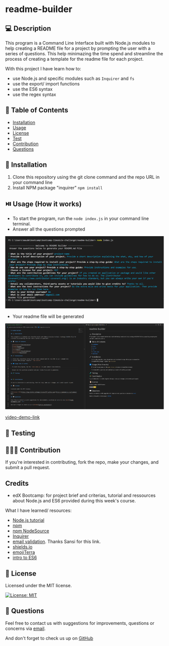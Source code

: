 # readme-builder

## 💻 Description

This program is a Command Line Interface built with Node.js modules to help creating a README file for a project by prompting the user with a series of questions. This help minimazing the time spend  and streamline the process of creating a template for the readme file for each project. <br>


With this project I have learn how to:
- use Node.js and specific modules such as `Inquirer` and `fs`
- use the export/ import functions
- use the ES6 syntax
- use the regex syntax

## 🧾 Table of Contents

- [Installation](#installation)
- [Usage](#usage)
- [License](#license)
- [Test](#test)
- [Contribution](#contribution)
- [Questions](#questions)
    
## 🔧 Installation

1. Clone this repository using the git clone command and the repo URL in your command line
2. Install NPM package "inquirer" `npm install`

## ⏯️ Usage (How it works)

- To start the program, run the `node index.js` in your command line terminal. 
- Answer all the questions prompted

![screenhot command line](./assets/screenshot-command-line.PNG)

- Your readme file will be generated

![screenshot example readme file](./assets/screenshot-read-me-example.PNG)

[video-demo-link](https://drive.google.com/file/d/1aN0SwtXXKLHy2y-3Ro8Xs7-vp9MwHkv2/view)

## 🧪 Testing


## 🧑‍🤝‍🧑 Contribution

If you're interested in contributing, fork the repo, make your changes, and submit a pull request.

## Credits

- edX Bootcamp: for project brief and criterias, tutorial and ressources about Node.js and ES6 provided during this week's course.

What I have learned/ resources:
- [Node.js tutorial](https://www.youtube.com/watch?v=TlB_eWDSMt4)
- [npm](https://docs.npmjs.com/cli/v6/commands/npm-init)
- [npm NodeSource](https://nodesource.com/blog/an-absolute-beginners-guide-to-using-npm/)
- [Inquirer](https://www.npmjs.com/package/inquirer#questions)
- [email validation](https://www.w3schools.blog/email-validation-javascript-js). Thanks Sansi for this link.
- [shields.io](https://gist.github.com/lukas-h/2a5d00690736b4c3a7ba)
- [emojiTerra](https://emojiterra.com/)
- [intro to ES6](https://andrew.hedges.name/es6/)

## 📜 License

Licensed under the MIT license.

[![License: MIT](https://img.shields.io/badge/License-MIT-yellow.svg)](https://opensource.org/licenses/MIT)
     
## 💬 Questions

Feel free to contact us with suggestions for improvements, questions or concerns via [email](maud.main@gmail.com). <br>

And don't forget to check us up on [GitHub](github.com/maudmain)
